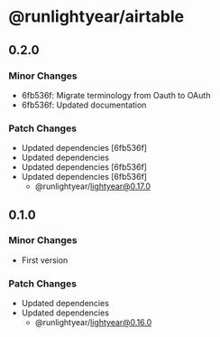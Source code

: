 # @runlightyear/airtable

## 0.2.0

### Minor Changes

- 6fb536f: Migrate terminology from Oauth to OAuth
- 6fb536f: Updated documentation

### Patch Changes

- Updated dependencies [6fb536f]
- Updated dependencies
- Updated dependencies [6fb536f]
- Updated dependencies [6fb536f]
  - @runlightyear/lightyear@0.17.0

## 0.1.0

### Minor Changes

- First version

### Patch Changes

- Updated dependencies
- Updated dependencies
  - @runlightyear/lightyear@0.16.0
